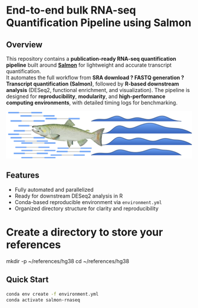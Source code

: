 # End-to-end bulk RNA-seq Quantification Pipeline using Salmon 

## Overview

This repository contains a **publication-ready RNA-seq quantification pipeline** built around **[Salmon](https://combine-lab.github.io/salmon/)** for lightweight and accurate transcript quantification.  
It automates the full workflow from **SRA download ? FASTQ generation ? Transcript quantification (Salmon)**, followed by **R-based downstream analysis** (DESeq2, functional enrichment, and visualization). The pipeline is designed for **reproducibility**, **modularity**, and **high-performance computing environments**, with detailed timing logs for benchmarking.

![](img/salmon.png)

## Features

- Fully automated and parallelized
- Ready for downstream DESeq2 analysis in R
- Conda-based reproducible environment via `environment.yml`
- Organized directory structure for clarity and reproducibility 


# Create a directory to store your references
mkdir -p ~/references/hg38
cd ~/references/hg38



## Quick Start

```bash
conda env create -f environment.yml
conda activate salmon-rnaseq
```

